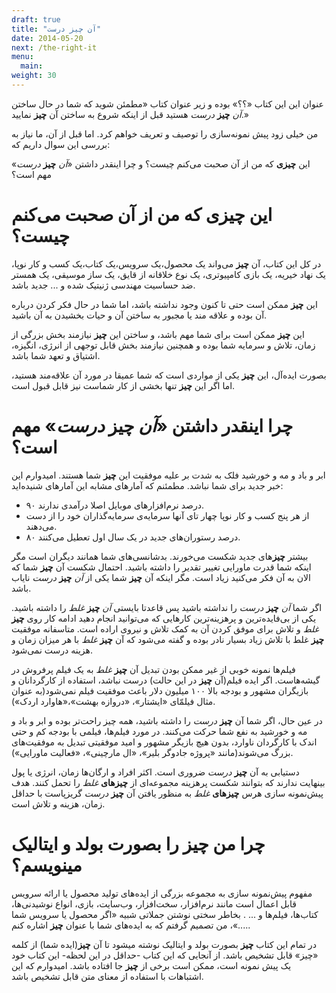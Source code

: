 ```yaml
---
draft: true
title: "آن چیز درست"
date: 2014-05-20
next: /the-right-it
menu:
  main:
weight: 30
---
```

عنوان این این کتاب «؟؟» بوده و زیر عنوان کتاب «مطمئن شوید که شما در حال ساختن  _آن_ **چیز** _درست_ هستید قبل از اینکه شروع به ساختن آن **چیز** نمایید.»

من خیلی زود پیش نمونه‌سازی را توصیف و تعریف خواهم کرد. اما قبل از آن، ما نیاز به بررسی این سوال داریم که:

این **چیزی** که من از آن صحبت می‌کنم چیست؟ و چرا اینقدر داشتن «_آن_ **چیز** _درست_» مهم است؟

# این **چیزی** که من از آن صحبت می‌کنم چیست؟

در کل این کتاب، آن **چیز** می‌واند یک محصول،یک سرویس،یک کتاب،یک کسب و کار نوپا، یک نهاد خیریه، یک بازی کامپیوتری، یک نوع خلاقانه از قایق، یک ساز موسیقی، یک همستر ضد حساسیت مهندسی ژنیتیک شده و ... جدید باشد.

این **چیز** ممکن است حتی تا کنون وجود نداشته باشد، اما شما در حال فکر کردن درباره آن بوده و علاقه مند یا مجبور به ساختن آن و حیات بخشیدن به آن باشید.

این **چیز** ممکن است برای شما مهم باشد، و ساختن این **چیز** نیازمند بخش بزرگی از زمان، تلاش و سرمایه شما بوده و همچنین نیازمند بخش قابل توجهی از انرژی، انگیزه، اشتیاق و تعهد شما باشد.

بصورت ایده‌آل، این **چیز** یکی از مواردی است که شما عمیقا در مورد آن علاقه‌مند هستید، اما اگر این **چیز** تنها بخشی از کار شماست نیز قابل قبول است.

# چرا اینقدر داشتن «_آن_ **چیز** _درست_» مهم است؟

ابر و باد و مه و خورشید فلک به شدت بر علیه موفقیت این **چیز** شما هستند. امیدوارم این خبر جدید برای شما نباشد. مطمئنم که آمارهای مشابه این آمارهای شنیده‌اید:
- ۹۰ درصد نرم‌افزارهای موبایل اصلا درآمدی ندارند.
- از هر پنج کسب و کار نوپا چهار تای آنها سرمایه‌ی سرمایه‌گذاران خود را از دست می‌دهند.
- ۸۰ درصد رستوران‌های جدید در یک سال اول تعطیل می‌کنند.

بیشتر **چیز**های جدید شکست می‌خورند. بدشانسی‌های شما همانند دیگران است مگر اینکه شما قدرت ماورایی تغییر تقدیر را داشته باشید. احتمال شکست آن **چیز** شما که الان به آن فکر می‌کنید زیاد است. مگر اینکه آن **چیز** شما یکی از _آن_ **چیز** _درست_ نایاب باشد.

اگر شما  _آن_ **چیز** _درست_ را نداشته باشید پس قاعدتا بایستی   _آن_ **چیز** _غلط_ را داشته باشید. یکی از بی‌فایده‌ترین و پرهزینه‌ترین کارهایی که می‌توانید انجام دهید ادامه کار روی **چیز** _غلط_ و تلاش برای موفق کردن آن به کمک تلاش و نیروی اراده است. متاسفانه موفقیت **چیز** غلط با تلاش زیاد بسیار نادر بوده و گفته می‌شود که آن **چیز** _غلط_ با هر میزان زمان و هزینه درست نمی‌شود.

فیلم‌ها نمونه خوبی از غیر ممکن بودن تبدیل آن **چیز** _غلط_ به یک فیلم پرفروش در گیشه‌هاست. اگر ایده فیلم(آن **چیز** در این حالت) درست نباشد، استفاده از کارگردانان و بازیگران مشهور و بودجه بالا ۱۰۰ میلیون دلار باعث موفقیت فیلم نمی‌شود(به عنوان مثال فیلمّای «ایشتار»، «دروازه بهشت»،«هاوارد اردک»).

در عین حال، اگر شما آن **چیز** _درست_ را داشته باشید، همه چیز راحت‌تر بوده و ابر و باد و مه و خورشید به نفع شما حرکت می‌کنند. در مورد فیلم‌ها، فیلمی با بودجه کم و حتی اندک با کارگردان ناوارد، بدون هیچ بازیگر مشهور و امید موفقیتی تبدیل به موفقیت‌های بزرگ می‌شوند(مانند «پروژه جادوگر بلیر»، «ال مارچینی»، «فعالیت ماورایی»).


دستیابی به آن **چیز** _درست_ ضروری است. اکثر افراد و ارگان‌ها زمان، انرژی یا پول بینهایت ندارند که بتوانند شکست پرهزینه مجموعه‌ای از **چیزهای** _غلط_ را تحمل کنند. هدف پیش‌نمونه سازی هرس  **چیزهای** _غلط_ به منظور یافتن آن **چیز** _درست_ گریزپاست با حداقل زمان، هزینه و تلاش است.

# چرا من **چیز** را بصورت بولد و ایتالیک مینویسم؟

مفهوم پیش‌نمونه سازی به مجموعه بزرگی از ایده‌های تولید محصول یا ارائه سرویس قابل اعمال است مانند نرم‌افزار، سخت‌افزار، وب‌سایت، بازی، انواع نوشیدنی‌ها، کتاب‌ها، فیلم‌ها و ... . بخاطر سختی نوشتن جملاتی شبیه «اگر محصول یا سرویس شما ....»، من تصمیم گرفتم که به ایده‌های شما با عنوان **چیز** اشاره کنم.

در تمام این کتاب **چیز** بصورت بولد و ایتالیک نوشته میشود تا آن **چیز**(ایده شما) از کلمه «چیز» قابل تشخیص باشد. از آنجایی که این کتاب -حداقل در این لحظه- این کتاب خود یک پیش نمونه است، ممکن است برخی از **چیز** جا افتاده باشد. امیدوارم که این اشتباهات با استفاده از معنای متن قابل تشخیص باشد. 
